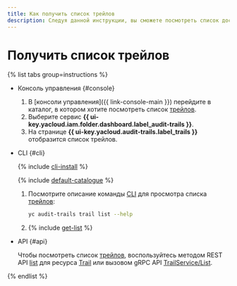 ```yaml
---
title: Как получить список трейлов
description: Следуя данной инструкции, вы сможете посмотреть список доступных трейлов {{ at-full-name }}.
---
```


# Получить список трейлов

{% list tabs group=instructions %}

- Консоль управления {#console}

  1. В [консоли управления]({{ link-console-main }}) перейдите в каталог, в котором хотите посмотреть список [трейлов](../concepts/trail.md).
  1. Выберите сервис **{{ ui-key.yacloud.iam.folder.dashboard.label_audit-trails }}**.
  1. На странице **{{ ui-key.yacloud.audit-trails.label_trails }}** отобразится список трейлов.

- CLI {#cli}

  {% include [cli-install](../../_includes/cli-install.md) %}

  {% include [default-catalogue](../../_includes/default-catalogue.md) %}

  1. Посмотрите описание команды [CLI](../../cli/) для просмотра списка [трейлов](../concepts/trail.md):

      ```bash
      yc audit-trails trail list --help
      ```

  1. {% include [get-list](../../_includes/audit-trails/get-list.md) %}

- API {#api}

  Чтобы посмотреть список [трейлов](../concepts/trail.md), воспользуйтесь методом REST API [list](../api-ref/Trail/list.md) для ресурса [Trail](../api-ref/Trail/index.md) или вызовом gRPC API [TrailService/List](../api-ref/grpc/Trail/list.md).

{% endlist %}
